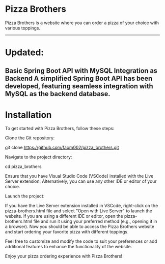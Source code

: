 # Pizza Brothers
Pizza Brothers is a website where you can order a pizza of your choice with various toppings.

-------------------------------------------------------------------------------------------------------------------
# Updated: 
Basic Spring Boot API with MySQL Integration as Backend
A simplified Spring Boot API has been developed, featuring seamless integration with MySQL as the backend database.
-------------------------------------------------------------------------------------------------------------------

# Installation
To get started with Pizza Brothers, follow these steps:

Clone the Git repository:

git clone https://github.com/faom002/pizza_brothers.git


Navigate to the project directory:

cd pizza_brothers

Ensure that you have Visual Studio Code (VSCode) installed with the Live Server extension. Alternatively, you can use any other IDE or editor of your choice.

Launch the project:

If you have the Live Server extension installed in VSCode, right-click on the pizza-brothers.html file and select "Open with Live Server" to launch the website.
If you are using a different IDE or editor, open the pizza-brothers.html file and run it using your preferred method (e.g., opening it in a browser).
Now you should be able to access the Pizza Brothers website and start ordering your favorite pizza with different toppings.

Feel free to customize and modify the code to suit your preferences or add additional features to enhance the functionality of the website.

Enjoy your pizza ordering experience with Pizza Brothers!
